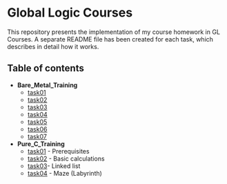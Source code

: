 # Global Logic Courses

This repository presents the implementation of my course homework in GL Courses. A separate README file has been created for each task, which describes in detail how it works.

## Table of contents

 * **Bare_Metal_Training**
   - [task01](#)
   - [task02](#)
   - [task03](#)
   - [task04](#)
   - [task05](#)
   - [task06](#)
   - [task07](#)
 * **Pure_C_Training**
   - [task01](Pure_C_Training/task01/README.md) - Prerequisites
   - [task02](Pure_C_Training/task02/README.md) - Basic calculations
   - [task03](Pure_C_Training/task03/README.md)- Linked list
   - [task04](Pure_C_Training/task04/README.md) - Maze (Labyrinth)

